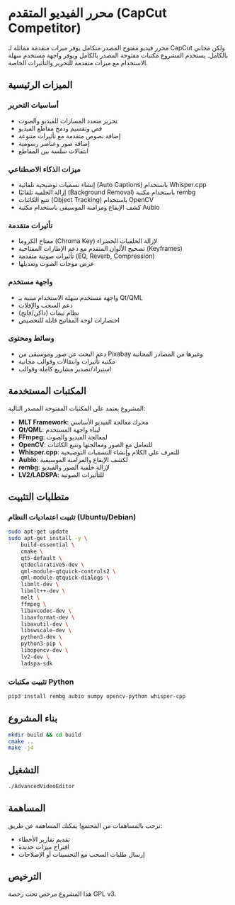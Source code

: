 # محرر الفيديو المتقدم (CapCut Competitor)

محرر فيديو مفتوح المصدر متكامل يوفر ميزات متقدمة مماثلة لـ CapCut ولكن مجاني بالكامل. يستخدم المشروع مكتبات مفتوحة المصدر بالكامل ويوفر واجهة مستخدم سهلة الاستخدام مع ميزات متقدمة للتحرير والتأثيرات الخاصة.

## الميزات الرئيسية

### أساسيات التحرير
- تحرير متعدد المسارات للفيديو والصوت
- قص وتقسيم ودمج مقاطع الفيديو
- إضافة نصوص متقدمة مع تأثيرات متنوعة
- إضافة صور وعناصر رسومية
- انتقالات سلسة بين المقاطع

### ميزات الذكاء الاصطناعي
- إنشاء تسميات توضيحية تلقائية (Auto Captions) باستخدام Whisper.cpp
- إزالة الخلفية تلقائيًا (Background Removal) باستخدام مكتبة rembg
- تتبع الكائنات (Object Tracking) باستخدام OpenCV
- كشف الإيقاع ومزامنة الموسيقى باستخدام مكتبة Aubio

### تأثيرات متقدمة
- مفتاح الكروما (Chroma Key) لإزالة الخلفيات الخضراء
- تصحيح الألوان المتقدم مع دعم الإطارات المفتاحية (Keyframes)
- تأثيرات صوتية متقدمة (EQ, Reverb, Compression)
- عرض موجات الصوت وتعديلها

### واجهة مستخدم
- واجهة مستخدم سهلة الاستخدام مبنية بـ Qt/QML
- دعم السحب والإفلات
- نظام ثيمات (داكن/فاتح)
- اختصارات لوحة المفاتيح قابلة للتخصيص

### وسائط ومحتوى
- دعم البحث عن صور وموسيقى من Pixabay وغيرها من المصادر المجانية
- مكتبة تأثيرات وانتقالات وقوالب مجانية
- استيراد/تصدير مشاريع كاملة وقوالب

## المكتبات المستخدمة

المشروع يعتمد على المكتبات المفتوحة المصدر التالية:

- **MLT Framework**: محرك معالجة الفيديو الأساسي
- **Qt/QML**: لبناء واجهة المستخدم
- **FFmpeg**: لمعالجة الفيديو والصوت
- **OpenCV**: للتعامل مع الصور ومعالجتها وتتبع الكائنات
- **Whisper.cpp**: للتعرف على الكلام وإنشاء التسميات التوضيحية
- **Aubio**: لكشف الإيقاع والمزامنة الموسيقية
- **rembg**: لإزالة خلفية الصور والفيديو
- **LV2/LADSPA**: للتأثيرات الصوتية

## متطلبات التثبيت

### تثبيت اعتماديات النظام (Ubuntu/Debian)
```bash
sudo apt-get update
sudo apt-get install -y \
    build-essential \
    cmake \
    qt5-default \
    qtdeclarative5-dev \
    qml-module-qtquick-controls2 \
    qml-module-qtquick-dialogs \
    libmlt-dev \
    libmlt++-dev \
    melt \
    ffmpeg \
    libavcodec-dev \
    libavformat-dev \
    libavutil-dev \
    libswscale-dev \
    python3-dev \
    python3-pip \
    libopencv-dev \
    lv2-dev \
    ladspa-sdk
```

### تثبيت مكتبات Python
```bash
pip3 install rembg aubio numpy opencv-python whisper-cpp
```

## بناء المشروع

```bash
mkdir build && cd build
cmake ..
make -j4
```

## التشغيل

```bash
./AdvancedVideoEditor
```

## المساهمة

نرحب بالمساهمات من المجتمع! يمكنك المساهمة عن طريق:
- تقديم تقارير الأخطاء
- اقتراح ميزات جديدة
- إرسال طلبات السحب مع التحسينات أو الإصلاحات

## الترخيص

هذا المشروع مرخص تحت رخصة GPL v3.